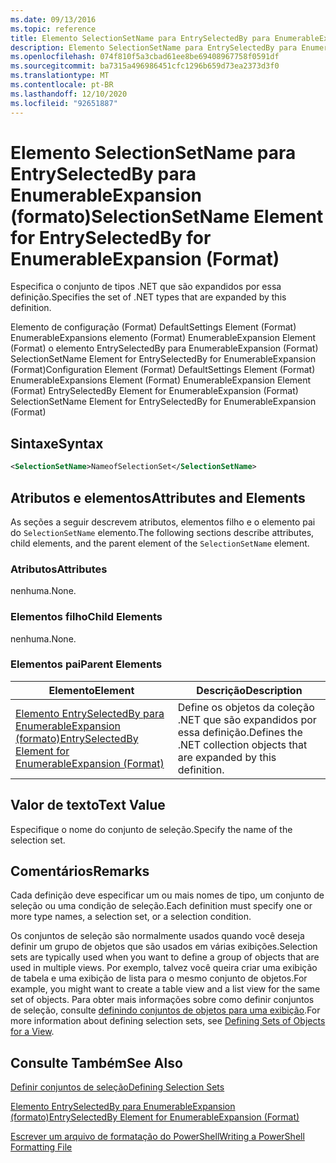 ```yaml
---
ms.date: 09/13/2016
ms.topic: reference
title: Elemento SelectionSetName para EntrySelectedBy para EnumerableExpansion (formato)
description: Elemento SelectionSetName para EntrySelectedBy para EnumerableExpansion (formato)
ms.openlocfilehash: 074f810f5a3cbad61ee8be69408967758f0591df
ms.sourcegitcommit: ba7315a496986451cfc1296b659d73ea2373d3f0
ms.translationtype: MT
ms.contentlocale: pt-BR
ms.lasthandoff: 12/10/2020
ms.locfileid: "92651887"
---
```

# <a name="selectionsetname-element-for-entryselectedby-for-enumerableexpansion-format"></a><span data-ttu-id="757e5-103">Elemento SelectionSetName para EntrySelectedBy para EnumerableExpansion (formato)</span><span class="sxs-lookup"><span data-stu-id="757e5-103">SelectionSetName Element for EntrySelectedBy for EnumerableExpansion (Format)</span></span>

<span data-ttu-id="757e5-104">Especifica o conjunto de tipos .NET que são expandidos por essa definição.</span><span class="sxs-lookup"><span data-stu-id="757e5-104">Specifies the set of .NET types that are expanded by this definition.</span></span>

<span data-ttu-id="757e5-105">Elemento de configuração (Format) DefaultSettings Element (Format) EnumerableExpansions elemento (Format) EnumerableExpansion Element (Format) o elemento EntrySelectedBy para EnumerableExpansion (Format) SelectionSetName Element for EntrySelectedBy for EnumerableExpansion (Format)</span><span class="sxs-lookup"><span data-stu-id="757e5-105">Configuration Element (Format) DefaultSettings Element (Format) EnumerableExpansions Element (Format) EnumerableExpansion Element (Format) EntrySelectedBy Element for EnumerableExpansion (Format) SelectionSetName Element for EntrySelectedBy for EnumerableExpansion (Format)</span></span>

## <a name="syntax"></a><span data-ttu-id="757e5-106">Sintaxe</span><span class="sxs-lookup"><span data-stu-id="757e5-106">Syntax</span></span>

```xml
<SelectionSetName>NameofSelectionSet</SelectionSetName>

```

## <a name="attributes-and-elements"></a><span data-ttu-id="757e5-107">Atributos e elementos</span><span class="sxs-lookup"><span data-stu-id="757e5-107">Attributes and Elements</span></span>

<span data-ttu-id="757e5-108">As seções a seguir descrevem atributos, elementos filho e o elemento pai do `SelectionSetName` elemento.</span><span class="sxs-lookup"><span data-stu-id="757e5-108">The following sections describe attributes, child elements, and the parent element of the `SelectionSetName` element.</span></span>

### <a name="attributes"></a><span data-ttu-id="757e5-109">Atributos</span><span class="sxs-lookup"><span data-stu-id="757e5-109">Attributes</span></span>

<span data-ttu-id="757e5-110">nenhuma.</span><span class="sxs-lookup"><span data-stu-id="757e5-110">None.</span></span>

### <a name="child-elements"></a><span data-ttu-id="757e5-111">Elementos filho</span><span class="sxs-lookup"><span data-stu-id="757e5-111">Child Elements</span></span>

<span data-ttu-id="757e5-112">nenhuma.</span><span class="sxs-lookup"><span data-stu-id="757e5-112">None.</span></span>

### <a name="parent-elements"></a><span data-ttu-id="757e5-113">Elementos pai</span><span class="sxs-lookup"><span data-stu-id="757e5-113">Parent Elements</span></span>

|<span data-ttu-id="757e5-114">Elemento</span><span class="sxs-lookup"><span data-stu-id="757e5-114">Element</span></span>|<span data-ttu-id="757e5-115">Descrição</span><span class="sxs-lookup"><span data-stu-id="757e5-115">Description</span></span>|
|-------------|-----------------|
|[<span data-ttu-id="757e5-116">Elemento EntrySelectedBy para EnumerableExpansion (formato)</span><span class="sxs-lookup"><span data-stu-id="757e5-116">EntrySelectedBy Element for EnumerableExpansion (Format)</span></span>](./entryselectedby-element-for-enumerableexpansion-format.md)|<span data-ttu-id="757e5-117">Define os objetos da coleção .NET que são expandidos por essa definição.</span><span class="sxs-lookup"><span data-stu-id="757e5-117">Defines the .NET collection objects that are expanded by this definition.</span></span>|

## <a name="text-value"></a><span data-ttu-id="757e5-118">Valor de texto</span><span class="sxs-lookup"><span data-stu-id="757e5-118">Text Value</span></span>

<span data-ttu-id="757e5-119">Especifique o nome do conjunto de seleção.</span><span class="sxs-lookup"><span data-stu-id="757e5-119">Specify the name of the selection set.</span></span>

## <a name="remarks"></a><span data-ttu-id="757e5-120">Comentários</span><span class="sxs-lookup"><span data-stu-id="757e5-120">Remarks</span></span>

<span data-ttu-id="757e5-121">Cada definição deve especificar um ou mais nomes de tipo, um conjunto de seleção ou uma condição de seleção.</span><span class="sxs-lookup"><span data-stu-id="757e5-121">Each definition must specify one or more type names, a selection set, or a selection condition.</span></span>

<span data-ttu-id="757e5-122">Os conjuntos de seleção são normalmente usados quando você deseja definir um grupo de objetos que são usados em várias exibições.</span><span class="sxs-lookup"><span data-stu-id="757e5-122">Selection sets are typically used when you want to define a group of objects that are used in multiple views.</span></span> <span data-ttu-id="757e5-123">Por exemplo, talvez você queira criar uma exibição de tabela e uma exibição de lista para o mesmo conjunto de objetos.</span><span class="sxs-lookup"><span data-stu-id="757e5-123">For example, you might want to create a table view and a list view for the same set of objects.</span></span> <span data-ttu-id="757e5-124">Para obter mais informações sobre como definir conjuntos de seleção, consulte [definindo conjuntos de objetos para uma exibição](./defining-selection-sets.md).</span><span class="sxs-lookup"><span data-stu-id="757e5-124">For more information about defining selection sets, see [Defining Sets of Objects for a View](./defining-selection-sets.md).</span></span>

## <a name="see-also"></a><span data-ttu-id="757e5-125">Consulte Também</span><span class="sxs-lookup"><span data-stu-id="757e5-125">See Also</span></span>

[<span data-ttu-id="757e5-126">Definir conjuntos de seleção</span><span class="sxs-lookup"><span data-stu-id="757e5-126">Defining Selection Sets</span></span>](./defining-selection-sets.md)

[<span data-ttu-id="757e5-127">Elemento EntrySelectedBy para EnumerableExpansion (formato)</span><span class="sxs-lookup"><span data-stu-id="757e5-127">EntrySelectedBy Element for EnumerableExpansion (Format)</span></span>](./entryselectedby-element-for-enumerableexpansion-format.md)

[<span data-ttu-id="757e5-128">Escrever um arquivo de formatação do PowerShell</span><span class="sxs-lookup"><span data-stu-id="757e5-128">Writing a PowerShell Formatting File</span></span>](./writing-a-powershell-formatting-file.md)
